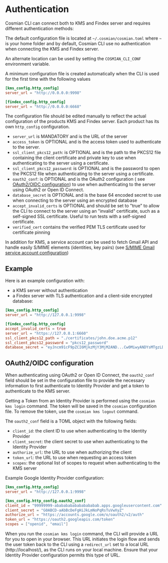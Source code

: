 # Authentication

Cosmian CLI can connect both to KMS and Findex server and requires different authentication methods:

The default configuration file is located at `~/.cosmian/cosmian.toml` where `~` is your home folder and by default,
Cosmian CLI use no authentication when connecting the KMS and Findex server.

An alternate location can be used by setting the `COSMIAN_CLI_CONF` environment
variable.

A minimum configuration file is created automatically when the CLI is used for the
first time with the following values

```toml
[kms_config.http_config]
server_url = "http://0.0.0.0:9998"

[findex_config.http_config]
server_url = "http://0.0.0.0:6668"
```

The configuration file should be edited manually to reflect the actual
configuration of the products KMS and Findex server.
Each product has its own `http_config` configuration.


- `server_url` is MANDATORY and is the URL of the server
- `access_token` is OPTIONAL and is the access token used to authenticate to
  the server.
- `ssl_client_pkcs12_path`: is OPTIONAL and is the path to the PKCS12 file
  containing the client certificate and private key to use when authenticating
  to the server using a certificate.
- `ssl_client_pkcs12_password`: is OPTIONAL and is the password to open the
  PKCS12 file when authenticating to the server using a certificate.
- `oauth2_conf`: is OPTIONAL and is the OAuth2 configuration (
  see [OAuth2/OIDC configuration](./authentication.md))
  to use when authenticating to the server using OAuth2 or Open ID Connect.
- `database_secret` is OPTIONAL and is the base 64 encoded secret to use
  when connecting to the server using an encrypted database
- `accept_invalid_certs` is OPTIONAL and should be set to "true" to allow the
  CLI to connect to the server using an "invalid" certificate, such as a self-signed
  SSL certificate. Useful to run tests with a self-signed certificate.
- `verified_cert` contains the verified PEM TLS certificate used for certificate
  pinning

In addition for KMS, a service account can be used to fetch Gmail API and
handle easily S/MIME elements (identities, key pairs)
(see [S/MIME Gmail service account configuration](./smime_gmail.md))

## Example

Here is an example configuration with:

- a KMS server without authentication
- a Findex server with TLS authentication and a client-side encrypted database:

```toml
[kms_config.http_config]
server_url = "http://127.0.0.1:9998"

[findex_config.http_config]
accept_invalid_certs = true
server_url = "https://127.0.0.1:6660"
ssl_client_pkcs12_path = "./certificates/john.doe.acme.p12"
ssl_client_pkcs12_password = "pkcs12_password"
database_secret = "eyJncm91cF9pZCI6MjkzMjY3MjM2AND...Cw0MiwyANDYsMTgzLDg1XX0="
```

## OAuth2/OIDC configuration

When authenticating using OAuth2 or Open ID Connect, the
`oauth2_conf` field should be set in the configuration file to provide the necessary
information to first authenticate to Identity Provider and get a token to authenticate
to the KMS server.

Getting a Token from an Identity Provider is performed using the `cosmian kms login` command. The token
will be saved in the `cosmian` configuration file. To remove the token, use the `cosmian kms logout` command.

The `oauth2_conf` field is a TOML object with the following fields:

- `client_id`: the client ID to use when authenticating to the Identity Provider
- `client_secret`: the client secret to use when authenticating to the Identity Provider
- `authorize_url`: the URL to use when authorizing the client
- `token_url`: the URL to use when requesting an access token
- `scopes`: the optional list of scopes to request when authenticating to the KMS server

Example Google Identity Provider configuration:

```toml
[kms_config.http_config]
server_url = "http://127.0.0.1:9998"

[kms_config.http_config.oauth2_conf]
client_id = "99999999-abababababababababab.apps.googleusercontent.com"
client_secret = "G0ABCD-aAbBcDeFgHiJkLmNoPqRsTuVwXyZ"
authorize_url = "https://accounts.google.com/o/oauth2/v2/auth"
token_url = "https://oauth2.googleapis.com/token"
scopes = ["openid", "email"]
```

When you run the `cosmian kms login` command, the CLI will provide a URL for you to open in your browser.
This URL initiates the login flow and sends the user token back to the CLI using a `redirect_url` set to a
local URL (http://localhost/), as the CLI runs on your local machine. Ensure that your Identity Provider
configuration permits this type of URL.
